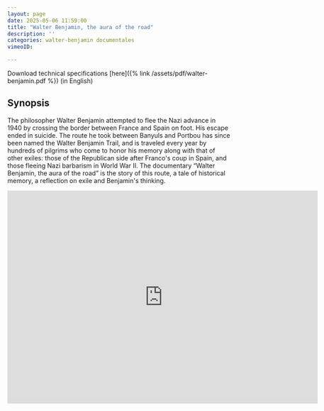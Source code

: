 ```yaml
---
layout: page
date: 2025-05-06 11:59:00
title: "Walter Benjamin, the aura of the road"
description: ''
categories: walter-benjamin documentales 
vimeoID: 

---
```


Download technical specifications [here]({% link /assets/pdf/walter-benjamin.pdf %}) (in English)

## Synopsis
The philosopher Walter Benjamin attempted to flee the Nazi advance in 1940 by crossing the border between France and Spain on foot. His escape ended in suicide. The route he took between Banyuls and Portbou has since been named the Walter Benjamin Trail, and is traveled every year by hundreds of pilgrims who come to honor his memory along with that of other exiles: those of the Republican side after Franco's coup in Spain, and those fleeing Nazi barbarism in World War II. The documentary “Walter Benjamin, the aura of the road” is the story of this route, a tale of historical memory, a reflection on exile and Benjamin's thinking.

<iframe src="https://player.vimeo.com/video/954134740" width="700" height="480" frameborder="0" webkitallowfullscreen="" mozallowfullscreen="" allowfullscreen="">
    </iframe>

